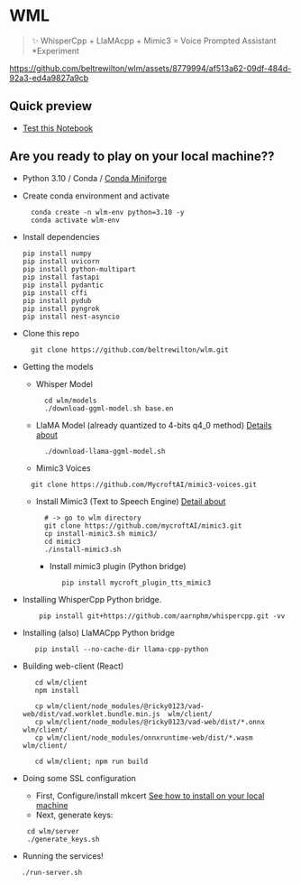 # WML

> ✨ WhisperCpp + LlaMAcpp + Mimic3 = Voice Prompted Assistant *Experiment

https://github.com/beltrewilton/wlm/assets/8779994/af513a62-09df-484d-92a3-ed4a9827a9cb

## Quick preview
- [Test this Notebook](https://colab.research.google.com/drive/13mYSZzmv5Oxyh7yg95EghL7JWfqLgfZ0#scrollTo=wF7udCmWyR5u)

## Are you ready to play on your local machine??
- Python 3.10 / Conda / [Conda Miniforge](https://github.com/conda-forge/miniforge) 
- Create conda environment and activate
  ```shell
    conda create -n wlm-env python=3.10 -y
    conda activate wlm-env
  ```
- Install dependencies
  ```shell
  pip install numpy
  pip install uvicorn
  pip install python-multipart
  pip install fastapi
  pip install pydantic
  pip install cffi
  pip install pydub
  pip install pyngrok
  pip install nest-asyncio
  ```
- Clone this repo 
  ```shell
    git clone https://github.com/beltrewilton/wlm.git
  ```
- Getting the models
  - Whisper Model 
    ```shell
      cd wlm/models
      ./download-ggml-model.sh base.en
    ```
  - LlaMA Model (already quantized to 4-bits q4_0 method) [Details about](https://github.com/ggerganov/llama.cpp)
    ```shell
      ./download-llama-ggml-model.sh
    ```
  - Mimic3 Voices 
   ```shell
     git clone https://github.com/MycroftAI/mimic3-voices.git
   ```
  - Install Mimic3 (Text to Speech Engine) [Detail about](https://mycroft-ai.gitbook.io/docs/mycroft-technologies/mimic-tts/mimic-3)
      ```shell
        # -> go to wlm directory
        git clone https://github.com/mycroftAI/mimic3.git
        cp install-mimic3.sh mimic3/
        cd mimic3
        ./install-mimic3.sh 
      ```
    - Install mimic3 plugin (Python bridge)
      ```shell
         pip install mycroft_plugin_tts_mimic3
      ```
- Installing WhisperCpp Python bridge.
  ```shell
      pip install git+https://github.com/aarnphm/whispercpp.git -vv
   ```
- Installing (also) LlaMACpp Python bridge
  ```shell
     pip install --no-cache-dir llama-cpp-python
   ```
- Building web-client (React)
  ```shell
     cd wlm/client 
     npm install
     
     cp wlm/client/node_modules/@ricky0123/vad-web/dist/vad.worklet.bundle.min.js  wlm/client/
     cp wlm/client/node_modules/@ricky0123/vad-web/dist/*.onnx  wlm/client/
     cp wlm/client/node_modules/onnxruntime-web/dist/*.wasm  wlm/client/

     cd wlm/client; npm run build
  ```

- Doing some SSL configuration
  - First, Configure/install mkcert [See how to install on your local machine](https://github.com/FiloSottile/mkcert)
  - Next, generate keys:
  ```shell
   cd wlm/server
   ./generate_keys.sh
  ```
  

- Running the services!
```shell
   ./run-server.sh
```


